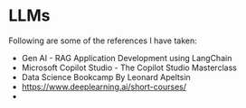 # LLMs
Following are some of the references I have taken: 
- Gen AI - RAG Application Development using LangChain
- Microsoft Copilot Studio - The Copilot Studio Masterclass
- Data Science Bookcamp By Leonard Apeltsin
- https://www.deeplearning.ai/short-courses/
- 
